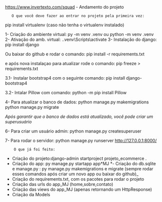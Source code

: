 https://www.invertexto.com/squad - Andamento do projeto

       O que você deve fazer ao entrar no projeto pela primeira vez:

pip install virtualenv (caso não tenha o virtualenv instalado)

1- Criação do ambiente virtual: py -m venv .venv ou python -m venv .venv
2- Ativação do amb. virtual: .\.venv\Scripts\activate
3- Instalação do django: pip install django

Ou baixar do github e rodar o comando:
pip install -r requirements.txt

e após nova instalaçao para atualizar rode o comando:
pip freeze > requirements.txt

3.1- Instalar bootstrap4 com o seguinte comando:
pip install django-bootstrap4

3.2- Intalar Pillow com comando:
python -m pip install Pillow

4- Para atualizar o banco de dados:
python manage.py makemigrations
python manage.py migrate

_Após garantir que o banco de dados está atualizado, você pode criar um superusuário_

6- Para criar um usuário admin:
python manage.py createsuperuser

7- Para rodar o servidor:
python manage.py runserver
http://127.0.0.1:8000/

        O que já foi feito:

- Criação do projeto:django-admin startproject projeto_ecommerce .
- Criação do app: py manage.py startapp app*MJ
  *- Criação do db.sqlite e manage.py : py manage.py makemigrations e migrate (sempre rodar esses comandos após criar um novo app ou baixar do github)\_
- Criação do requirements.txt, com os pacotes para rodar o projeto
- Criação das urls do app_MJ (home,sobre,contato)
- Criação das views do app_MJ (apenas retornando um HttpResponse)
- Criação da Models
